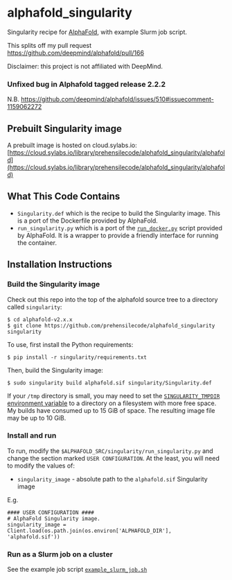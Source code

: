 # alphafold_singularity
Singularity recipe for [AlphaFold](https://github.com/deepmind/alphafold/), with example Slurm job script.

This splits off my pull request https://github.com/deepmind/alphafold/pull/166

Disclaimer: this project is not affiliated with DeepMind.

### Unfixed bug in Alphafold tagged release 2.2.2
N.B. https://github.com/deepmind/alphafold/issues/510#issuecomment-1159062272

## Prebuilt Singularity image
A prebuilt image is hosted on cloud.sylabs.io: [https://cloud.sylabs.io/library/prehensilecode/alphafold_singularity/alphafold](https://cloud.sylabs.io/library/prehensilecode/alphafold_singularity/alphafold)

## What This Code Contains
* `Singularity.def` which is the recipe to build the Singularity image. This is a port of the Dockerfile provided by AlphaFold.
* `run_singularity.py` which is a port of the [`run_docker.py`](https://github.com/deepmind/alphafold/blob/main/docker/run_docker.py) script provided by AlphaFold. It is a wrapper to provide a friendly interface for running the container.

## Installation Instructions
### Build the Singularity image
Check out this repo into the top of the alphafold source tree to a directory called `singularity`:
```
$ cd alphafold-v2.x.x
$ git clone https://github.com/prehensilecode/alphafold_singularity singularity

```

To use, first install the Python requirements:
```
$ pip install -r singularity/requirements.txt
```

Then, build the Singularity image:
```
$ sudo singularity build alphafold.sif singularity/Singularity.def
```

If your `/tmp` directory is small, you may need to set the [`SINGULARITY_TMPDIR`
environment variable](https://sylabs.io/guides/3.3/user-guide/build_env.html#temporary-folders) to a directory on a filesystem with more free space.
My builds have consumed up to 15 GiB of space. The resulting image file may be up to 10 GiB.

### Install and run
To run, modify the `$ALPHAFOLD_SRC/singularity/run_singularity.py` and change the 
section marked `USER CONFIGURATION`. At the least, you will need to modify the values
of:
- `singularity_image` - absolute path to the `alphafold.sif` Singularity image

E.g.
```
#### USER CONFIGURATION ####
# AlphaFold Singularity image.
singularity_image = Client.load(os.path.join(os.environ['ALPHAFOLD_DIR'], 'alphafold.sif'))
```

### Run as a Slurm job on a cluster
See the example job script [`example_slurm_job.sh`](https://github.com/prehensilecode/alphafold_singularity/blob/main/example_slurm_job.sh)
